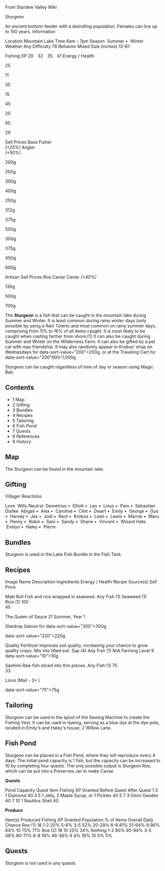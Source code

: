 From Stardew Valley Wiki

Sturgeon

An ancient bottom-feeder with a dwindling population. Females can live up to 150 years. Information

Location Mountain Lake Time 6am – 7pm Season  Summer •  Winter Weather Any Difficulty 78 Behavior Mixed Size (inches) 12–61

Fishing XP 29    32    35    41 Energy / Health

25

11

35

15

45

20

65

29

Sell Prices Base Fisher  
*(+25%)* Angler  
*(+50%)*

200g

250g

300g

400g

250g

312g

375g

500g

300g

375g

450g

600g

Artisan Sell Prices Roe Caviar Caviar *(+40%)*

130g

500g

700g

The **Sturgeon** is a fish that can be caught in the mountain lake during Summer and Winter. It is least common during rainy winter days (only possible by using a Rain Totem) and most common on rainy summer days, comprising from 11% to 16% of all items caught. It is most likely to be caught when casting farther from shore.\[1] It can also be caught during Summer and Winter on the Wilderness Farm. It can also be gifted by a pet cat with max friendship. It may also randomly appear in Krobus' shop on Wednesdays for data-sort-value="200"&gt;200g, or at the Traveling Cart for data-sort-value="200"600–1,000g.

Sturgeon can be caught regardless of time of day or season using Magic Bait.

## Contents

- 1 Map
- 2 Gifting
- 3 Bundles
- 4 Recipes
- 5 Tailoring
- 6 Fish Pond
- 7 Quests
- 8 References
- 9 History

## Map

The Sturgeon can be found in the mountain lake.

## Gifting

Villager Reactions

Love  Willy Neutral  Demetrius •  Elliott •  Leo •  Linus •  Pam •  Sebastian Dislike  Abigail •  Alex •  Caroline •  Clint •  Dwarf •  Emily •  George •  Gus •  Harvey •  Jas •  Jodi •  Kent •  Krobus •  Leah •  Lewis •  Marnie •  Maru •  Penny •  Robin •  Sam •  Sandy •  Shane •  Vincent •  Wizard Hate  Evelyn •  Haley •  Pierre

## Bundles

Sturgeon is used in the Lake Fish Bundle in the Fish Tank.

## Recipes

Image Name Description Ingredients Energy / Health Recipe Source(s) Sell Price

Maki Roll Fish and rice wrapped in seaweed. Any Fish (1) Seaweed (1) Rice (1) 100  
45

The Queen of Sauce 21 Summer, Year 1

Stardrop Saloon for data-sort-value="300"&gt;300g

data-sort-value="220"&gt;220g

Quality Fertilizer Improves soil quality, increasing your chance to grow quality crops. Mix into tilled soil. Sap (4) Any Fish (1) N/A Farming Level 9 data-sort-value="10"&gt;10g

Sashimi Raw fish sliced into thin pieces. Any Fish (1) 75  
33

Linus (Mail - 3+ )

data-sort-value="75"&gt;75g

## Tailoring

Sturgeon can be used in the spool of the Sewing Machine to create the Fishing Vest. It can be used in dyeing, serving as a blue dye at the dye pots, located in Emily's and Haley's house, 2 Willow Lane.

## Fish Pond

Sturgeon can be placed in a Fish Pond, where they will reproduce every 4 days. The initial pond capacity is 1 fish, but the capacity can be increased to 10 by completing four quests. The only possible output is Sturgeon Roe, which can be put into a Preserves Jar to make Caviar.

**Quests**

Pond Capacity Quest Item Fishing XP Granted Before Quest After Quest 1 3 1 Diamond 40 3 5 1 Jelly, 2 Maple Syrup, or 1 Pickles 40 5 7 3 Omni Geodes 40 7 10 1 Nautilus Shell 40

**Produce**

Item(s) Produced Fishing XP Granted Population % of Items Overall Daily Chance Roe (1) 18 1-2 20% 5-6% 3-5 52% 20-29% 6-8 81% 51-64% 9 96% 84% 10 75% 71% Roe (2) 18 10 25% 24% *Nothing* 1-2 80% 95-94% 3-5 48% 80-71% 6-8 19% 49-36% 9 4% 16% 10 0% 5%

## Quests

Sturgeon is not used in any quests.